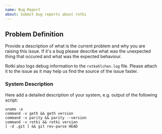 ```yaml
---
name: Bug Report
about: Submit bug reports about rotki
---
```



## Problem Definition

Provide a description of what is the current problem and why you are raising this issue.
If it's a bug please describe what was the unexpected thing that occured and what was the
expected behaviour.

Rotki also logs debug information to the `rotkehlchen.log` file. Please attach it to the
issue as it may help us find the source of the issue faster.

### System Description

Here add a detailed description of your system, e.g. output of the following script:

```
uname -a
command -v geth && geth version
command -v parity && parity --version
command -v rotki && rotki version
[ -d .git ] && git rev-parse HEAD
```
